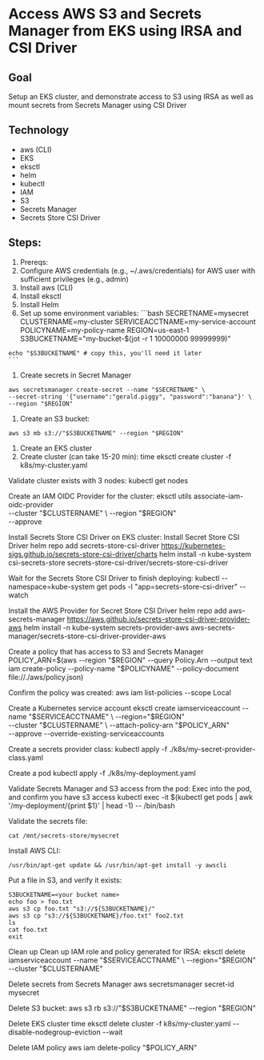 # Access AWS S3 and Secrets Manager from EKS using IRSA and CSI Driver

## Goal

Setup an EKS cluster, and demonstrate access to S3 using IRSA as well as mount secrets from Secrets Manager using CSI Driver

## Technology
* aws (CLI)
* EKS
* eksctl
* helm
* kubectl
* IAM
* S3
* Secrets Manager
* Secrets Store CSI Driver

## Steps:
1. Prereqs:
  1. Configure AWS credentials (e.g., ~/.aws/credentials) for AWS user with sufficient privileges (e.g., admin)
  1. Install aws (CLI)
  1. Install eksctl
  1. Install Helm
  1. Set up some environment variables:
    ```bash
    SECRETNAME=mysecret
    CLUSTERNAME=my-cluster
    SERVICEACCTNAME=my-service-account
    POLICYNAME=my-policy-name
    REGION=us-east-1
    S3BUCKETNAME="my-bucket-$(jot -r 1 10000000 99999999)"

    echo "$S3BUCKETNAME" # copy this, you'll need it later
    ```

1. Create secrets in Secret Manager
  ```
  aws secretsmanager create-secret --name "$SECRETNAME" \
  --secret-string '{"username":"gerald.piggy", "password":"banana"}' \
  --region "$REGION"
  ```

1. Create an S3 bucket:
  ```
  aws s3 mb s3://"$S3BUCKETNAME" --region "$REGION"
  ```

1. Create an EKS cluster
  1. Create cluster (can take 15-20 min):
time eksctl create cluster -f k8s/my-cluster.yaml

 Validate cluster exists with 3 nodes: 
kubectl get nodes

Create an IAM OIDC Provider for the cluster:
eksctl utils associate-iam-oidc-provider \
  --cluster "$CLUSTERNAME" \
  --region "$REGION" \
  --approve

Install Secrets Store CSI Driver on EKS cluster:
Install Secret Store CSI Driver
helm repo add secrets-store-csi-driver https://kubernetes-sigs.github.io/secrets-store-csi-driver/charts
helm install -n kube-system csi-secrets-store secrets-store-csi-driver/secrets-store-csi-driver

Wait for the Secrets Store CSI Driver to finish deploying:
kubectl --namespace=kube-system get pods -l "app=secrets-store-csi-driver" --watch

Install the AWS Provider for Secret Store CSI Driver
helm repo add aws-secrets-manager https://aws.github.io/secrets-store-csi-driver-provider-aws
helm install -n kube-system secrets-provider-aws aws-secrets-manager/secrets-store-csi-driver-provider-aws

Create a policy that has access to S3 and Secrets Manager
POLICY_ARN=$(aws --region "$REGION" --query Policy.Arn --output text iam create-policy --policy-name "$POLICYNAME" --policy-document file://./aws/policy.json)

Confirm the policy was created:
aws iam list-policies --scope Local

Create a Kubernetes service account 
eksctl create iamserviceaccount --name "$SERVICEACCTNAME" \
--region="$REGION" \
--cluster "$CLUSTERNAME" \
--attach-policy-arn "$POLICY_ARN" \
--approve --override-existing-serviceaccounts

Create a secrets provider class:
kubectl apply -f ./k8s/my-secret-provider-class.yaml

Create a pod
kubectl apply -f ./k8s/my-deployment.yaml

Validate Secrets Manager and S3 access from the pod:
Exec into the pod, and confirm you have s3 access
kubectl exec -it $(kubectl get pods | awk '/my-deployment/{print $1}' | head -1) -- /bin/bash

Validate the secrets file:
```
cat /mnt/secrets-store/mysecret
```

Install AWS CLI:
```
/usr/bin/apt-get update && /usr/bin/apt-get install -y awscli
```

Put a file in S3, and verify it exists:
```
S3BUCKETNAME=<your bucket name>
echo foo > foo.txt
aws s3 cp foo.txt "s3://${S3BUCKETNAME}/"
aws s3 cp "s3://${S3BUCKETNAME}/foo.txt" foo2.txt
ls
cat foo.txt
exit
```

Clean up
Clean up IAM role and policy generated for IRSA:
eksctl delete iamserviceaccount --name "$SERVICEACCTNAME" \
--region="$REGION" \
--cluster "$CLUSTERNAME"

Delete secrets from Secrets Manager
aws secretsmanager secret-id mysecret

Delete S3 bucket:
aws s3 rb s3://"$S3BUCKETNAME" --region "$REGION"

Delete EKS cluster
time eksctl delete cluster -f k8s/my-cluster.yaml --disable-nodegroup-eviction --wait

Delete IAM policy
aws iam delete-policy "$POLICY_ARN"


